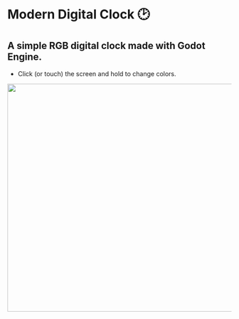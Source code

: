 # Modern Digital Clock 🕑

A simple RGB digital clock made with Godot Engine.
---
* Click (or touch) the screen and hold to change colors.
<img src="clock.gif" width="512"/>

